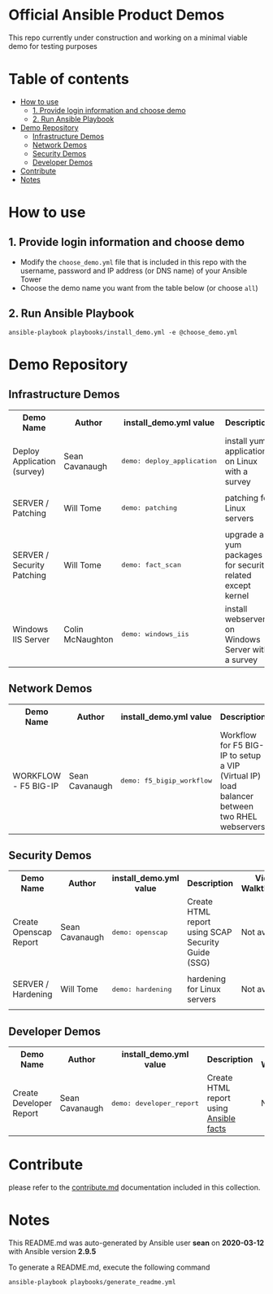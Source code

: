 # Official Ansible Product Demos

This repo currently under construction and working on a minimal viable demo for testing purposes

# Table of contents

   * [How to use](#how-to-use)
      * [1. Provide login information and choose demo](#1-provide-login-information-and-choose-demo)
      * [2. Run Ansible Playbook](#2-run-ansible-playbook)
   * [Demo Repository](#demo-repository)
      * [Infrastructure Demos](#infrastructure-demos)
      * [Network Demos](#network-demos)
      * [Security Demos](#security-demos)
      * [Developer Demos](#developer-demos)
   * [Contribute](#contribute)
   * [Notes](#notes)

# How to use

## 1. Provide login information and choose demo

  - Modify the `choose_demo.yml` file that is included in this repo with the username, password and IP address (or DNS name) of your Ansible Tower
  - Choose the demo name you want from the table below (or choose `all`)

## 2. Run Ansible Playbook

```
ansible-playbook playbooks/install_demo.yml -e @choose_demo.yml
```

# Demo Repository

## Infrastructure Demos
<table>
  <tr>
    <th>Demo Name</th>
    <th>Author</th>
    <th>install_demo.yml value</th>
    <th>Description</th>
    <th>Video Walkthrough</th>
    <th>Workshop Types</th>
  </tr>
  <tr>
    <td>Deploy Application (survey)</td>
    <td>Sean Cavanaugh</td>
    <td><pre>demo: deploy_application</pre></td>
    <td>install yum applications on Linux with a survey</td>
    <td><a href="https://www.youtube.com/watch?v=pU8ZgSBuEJw&list=PLdu06OJoEf2bp-PNtxPP_2n7Avkax8TED">Video Link</a></td>
    <td><ul><li>f5</li><li>rhel</li></ul></td>
  </tr>
  <tr>
    <td>SERVER / Patching</td>
    <td>Will Tome</td>
    <td><pre>demo: patching</pre></td>
    <td>patching for Linux servers</td>
    <td>Not available </td>
    <td><ul><li>f5</li><li>rhel</li></ul></td>
  </tr>
  <tr>
    <td>SERVER / Security Patching</td>
    <td>Will Tome</td>
    <td><pre>demo: fact_scan</pre></td>
    <td>upgrade all yum packages for security related except kernel</td>
    <td>Not available </td>
    <td><ul><li>f5</li><li>rhel</li></ul></td>
  </tr>
  <tr>
    <td>Windows IIS Server</td>
    <td>Colin McNaughton</td>
    <td><pre>demo: windows_iis</pre></td>
    <td>install webserver on Windows Server with a survey</td>
    <td>Not available </td>
    <td><ul><li>windows</li></ul></td>
  </tr>
</table>

## Network Demos

<table>
  <tr>
    <th>Demo Name</th>
    <th>Author</th>
    <th>install_demo.yml value</th>
    <th>Description</th>
    <th>Video Walkthrough</th>
    <th>Workshop Types</th>
  </tr>
  <tr>
    <td>WORKFLOW - F5 BIG-IP</td>
    <td>Sean Cavanaugh</td>
    <td><pre>demo: f5_bigip_workflow</pre></td>
    <td>Workflow for F5 BIG-IP to setup a VIP (Virtual IP) load balancer between two RHEL webservers</td>
    <td>Not available </td>
    <td><ul><li>f5</li></ul></td>
  </tr>
</table>

## Security Demos

<table>
  <tr>
    <th>Demo Name</th>
    <th>Author</th>
    <th>install_demo.yml value</th>
    <th>Description</th>
    <th>Video Walkthrough</th>
    <th>Workshop Types</th>
  </tr>
  <tr>
    <td>Create Openscap Report</td>
    <td>Sean Cavanaugh</td>
    <td><pre>demo: openscap</pre></td>
    <td>Create HTML report using SCAP Security Guide (SSG)</td>
    <td>Not available </td>
    <td><ul><li>f5</li><li>rhel</li></ul></td>
  </tr>
  <tr>
    <td>SERVER / Hardening</td>
    <td>Will Tome</td>
    <td><pre>demo: hardening</pre></td>
    <td>hardening for Linux servers</td>
    <td>Not available </td>
    <td><ul><li>f5</li><li>rhel</li></ul></td>
  </tr>
</table>

## Developer Demos

<table>
  <tr>
    <th>Demo Name</th>
    <th>Author</th>
    <th>install_demo.yml value</th>
    <th>Description</th>
    <th>Video Walkthrough</th>
    <th>Workshop Types</th>
  </tr>
  <tr>
    <td>Create Developer Report</td>
    <td>Sean Cavanaugh</td>
    <td><pre>demo: developer_report</pre></td>
    <td>Create HTML report using <a href="https://docs.ansible.com/ansible/latest/user_guide/playbooks_variables.html#variables-discovered-from-systems-facts">Ansible facts</a></td>
    <td>Not available </td>
    <td><ul><li>f5</li><li>rhel</li></ul></td>
  </tr>
</table>


# Contribute

please refer to the [contribute.md](docs/contribute.md) documentation included in this collection.

# Notes

This README.md was auto-generated by Ansible user **sean** on **2020-03-12** with Ansible version **2.9.5**

To generate a README.md, execute the following command

```
ansible-playbook playbooks/generate_readme.yml
```
